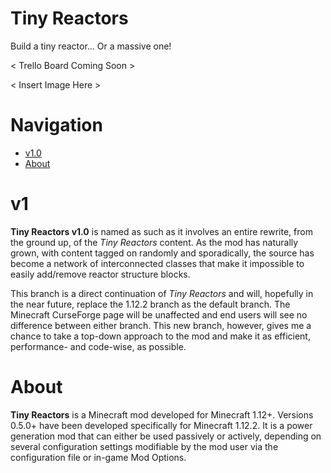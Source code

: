 # Tiny Reactors
Build a tiny reactor... Or a massive one!

< Trello Board Coming Soon >

< Insert Image Here >


# Navigation

* [v1.0](#v1)
* [About](#about)


# v1

__Tiny Reactors v1.0__ is named as such as it involves an entire rewrite, from the ground up, of the _Tiny Reactors_ content.  As the mod has naturally grown, with content tagged on randomly and sporadically, the source has become a network of interconnected classes that make it impossible to easily add/remove reactor structure blocks.

This branch is a direct continuation of _Tiny Reactors_ and will, hopefully in the near future, replace the 1.12.2 branch as the default branch.  The Minecraft CurseForge page will be unaffected and end users will see no difference between either branch.  This new branch, however, gives me a chance to take a top-down approach to the mod and make it as efficient, performance- and code-wise, as possible.


# About

__Tiny Reactors__ is a Minecraft mod developed for Minecraft 1.12+.  Versions 0.5.0+ have been developed specifically for Minecraft 1.12.2.  It is a power generation mod that can either be used passively or actively, depending on several configuration settings modifiable by the mod user via the configuration file or in-game Mod Options.
